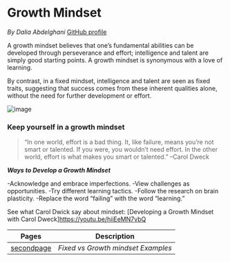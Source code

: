 # Growth Mindset

*By Dalia Abdelghani*
[GitHub profile](https://github.com/DaliaAbdelghani)

A growth mindset believes that one’s fundamental abilities can be developed through perseverance and effort; intelligence and talent are simply good starting points. A growth mindset is synonymous with a love of learning.

By contrast, in a fixed mindset, intelligence and talent are seen as fixed traits, suggesting that success comes from these inherent qualities alone, without the need for further development or effort.

![image](https://miro.medium.com/max/1200/1*TtlqcGNhwGaF0mOfsQJrOg.jpeg)

### Keep yourself in a growth mindset

>“In one world, effort is a bad thing. It, like failure, means you’re not smart or talented. If you were, you wouldn’t need effort. In the other world, effort is what makes you smart or talented.” –Carol Dweck

_**Ways to Develop a Growth Mindset**_ 

-Acknowledge and embrace imperfections.
 -View challenges as opportunities.
 -Try different learning tactics.
 -Follow the research on brain plasticity.
 -Replace the word “failing” with the word “learning.”

See what Carol Dwick say about mindset: [Developing a Growth Mindset with Carol Dweck]https://youtu.be/hiiEeMN7vbQ


|Pages  |Description |
|:-----:|:----------:|
|[secondpage](https://daliaabdelghani.github.io/DaliaAbdelghani.github.io-reading-notes-/secondpage)|*Fixed vs Growth mindset Examples*|



